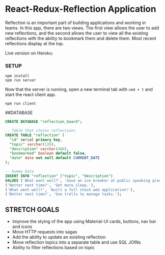 # React-Redux-Reflection Application

Reflection is an important part of building applications and working in teams. In this app, there are two views. The first view allows the user to add new reflections, and the second allows the user to view all the existing reflections with the ability to bookmark them and delete them. Most recent reflections display at the top. 

Live version on Heroku: 

### SETUP


```
npm install
npm run server

```
Now that the server is running, open a new terminal tab with `cmd + t` and start the react client app.

```
npm run client

```

##DATABASE

```SQL
CREATE DATABASE "reflection_board";

-- Table that stores reflections
CREATE TABLE "reflection" (
  "id" serial primary key,
  "topic" varchar(120),
  "description" varchar(480),
  "bookmarked" boolean default false,
  "date" date not null default CURRENT_DATE
);

-- Dummy Data
INSERT INTO "reflection" ("topic", "description")
VALUES ('What went well?', 'Gave an ice breaker at public speaking practice.'),
('Better next time?', 'Get more sleep.'),
('What went well?', 'Built a full stack web application!'),
('Better next time?', 'Use trello to manage tasks.');
```

## STRETCH GOALS

- Improve the stying of the app using Material-UI cards, buttons, nav bar and icons
- Move HTTP requests into sagas
- Add the ability to update an existing reflection
- Move reflection topics into a separate table and use SQL JOINs
- Ability to filter reflections based on topic
